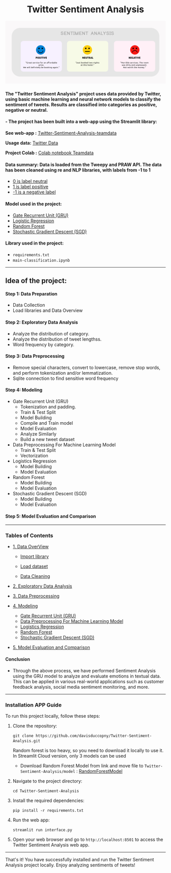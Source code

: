 <h1 align="center">Twitter Sentiment Analysis</h1>

<div align="center">

![Project Image](./assets/image/sentimentanalysishotelgeneric-2048x803-1.jpg)  

</div>

#### The "Twitter Sentiment Analysis" project uses data provided by Twitter, using basic machine learning and neural network models to classify the sentiment of tweets. Results are classified into categories as positive, negative or neutral.
#### - The project has been built into a web-app using the Streamlit library:
**See web-app :** [Twitter-Sentiment-Analysis-teamdata](https://twitter-sentiment-analysis-teamdata.streamlit.app/)

**Usage data:** [Twitter Data](https://www.kaggle.com/datasets/cosmos98/twitter-and-reddit-sentimental-analysis-dataset?select=Twitter_Data.csv)

**Project Colab :** [Colab notebook Teamdata](https://drive.google.com/file/d/1D9dFuZekG6cmH-0J1e730DDUZ5qzl7zu/view?usp=sharing)

#### Data summary: Data is loaded from the Tweepy and PRAW API. The data has been cleaned using re and NLP libraries, with labels from -1 to 1
* [ 0 is label neutral ](#1)
* [ 1 is label positive](#2)
* [ -1 is a negative label](#3)


#### Model used in the project:
* [Gate Recurrent Unit (GRU) ](#1)
* [Logistic Regression](#2)
* [Random Forest](#3)
* [Stochastic Gradient Descent (SGD)](#3)

#### Library used in the project:
* ```requirements.txt```
* ```main-classification.ipynb```
______________________________________________

## Idea of the project:

#### Step 1: Data Preparation
- Data Collection
- Load libraries and Data Overview

#### Step 2: Exploratory Data Analysis
- Analyze the distribution of category.
- Analyze the distribution of tweet lengthss.
- Word frequency by category.

#### Step 3: Data Preprocessing
- Remove special characters, convert to lowercase, remove stop words, and perform tokenization and/or lemmatization.
- Sqlite connection to find sensitive word frequency

#### Step 4: Modeling
- Gate Recurrent Unit (GRU)
    - Tokenization and padding.
    - Train & Test Split
    - Model Building
    - Compile and Train model
    - Model Evaluation
    - Analyze Similarly
    - Build a new tweet dataset
- Data Preprocessing For Machine Learning Model
    - Train & Test Split
    - Vectorization
- Logistics Regression
    - Model Building
    - Model Evaluation
- Random Forest
    - Model Building
    - Model Evaluation
- Stochastic Gradient Descent (SGD)
    - Model Building
    - Model Evaluation
#### Step 5: Model Evaluation and Comparison

   <a id='top'></a>
______________________________________________________
### Tables of Contents


* [1. Data OverView](#1)
    
    - [Import library](#1.1)
    
    - [Load dataset](#1.2)
    
    - [Data Cleaning](#1.3)
        
* [2. Exploratory Data Analysis](#2)      

* [3. Data Preprocessing ](#3)

* [4. Modeling](#4)
    
    - [Gate Recurrent Unit (GRU)](#4.1)
    - [Data Preprocessing For Machine Learning Model](#4.2)
    - [Logistics Regression](#4.3)
    - [Random Forest](#4.4)
    - [Stochastic Gradient Descent (SGD)](#4.5)

* [5. Model Evaluation and Comparison](#5)

#### Conclusion
- Through the above process, we have performed Sentiment Analysis using the GRU model to analyze and evaluate emotions in textual data. This can be applied in various real-world applications such as customer feedback analysis, social media sentiment monitoring, and more.

_____________________________________________________________
### Installation APP Guide <a id="6"></a>

To run this project locally, follow these steps:

1. Clone the repository:
    ```
    git clone https://github.com/davisduccopny/Twitter-Sentiment-Analysis.git
    ```
    Random forest is too heavy, so you need to download it locally to use it. In Streamlit Cloud version, only 3 models can be used
    - Download Random Forest Model from link and move file to ```Twitter-Sentiment-Analysis/model``` : [RandomForestModel](https://drive.google.com/file/d/1eu-PX2uWr5hLFXAQ2eJfaI4KHMmFhds1/view?usp=sharing)

2. Navigate to the project directory:
    ```
    cd Twitter-Sentiment-Analysis
    ```

3. Install the required dependencies:
    ```
    pip install -r requirements.txt
    ```
4. Run the web app:
    ```
    streamlit run interface.py
    ```

5. Open your web browser and go to `http://localhost:8501` to access the Twitter Sentiment Analysis web app.

---

That's it! You have successfully installed and run the Twitter Sentiment Analysis project locally. Enjoy analyzing sentiments of tweets!